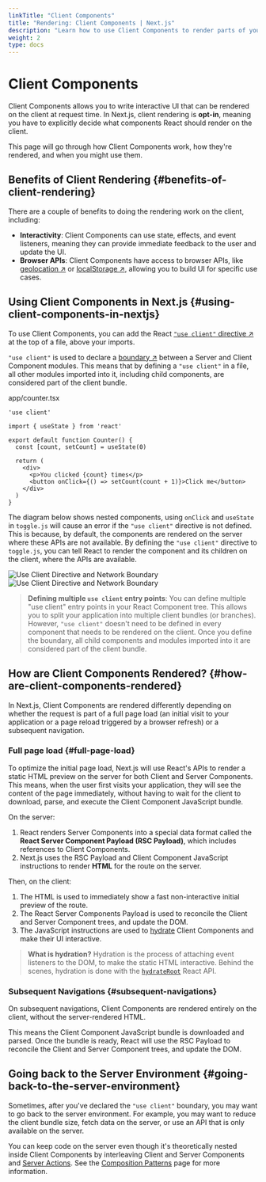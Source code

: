 ```yaml
---
linkTitle: "Client Components"
title: "Rendering: Client Components | Next.js"
description: "Learn how to use Client Components to render parts of your application on the client."
weight: 2
type: docs
---
```


# Client Components

Client Components allows you to write interactive UI that can be rendered on the client at request time. In Next.js, client rendering is **opt-in**, meaning you have to explicitly decide what components React should render on the client.

This page will go through how Client Components work, how they're rendered, and when you might use them.

## Benefits of Client Rendering {#benefits-of-client-rendering}

There are a couple of benefits to doing the rendering work on the client, including:

- **Interactivity**: Client Components can use state, effects, and event listeners, meaning they can provide immediate feedback to the user and update the UI.
- **Browser APIs**: Client Components have access to browser APIs, like [geolocation ↗](https://developer.mozilla.org/docs/Web/API/Geolocation_API) or [localStorage ↗](https://developer.mozilla.org/docs/Web/API/Window/localStorage), allowing you to build UI for specific use cases.

## Using Client Components in Next.js {#using-client-components-in-nextjs}

To use Client Components, you can add the React [`"use client"` directive ↗](https://react.dev/reference/react/use-client) at the top of a file, above your imports.

`"use client"` is used to declare a [boundary ↗](https://nextjs.org/docs/app/building-your-application/rendering.html#network-boundary) between a Server and Client Component modules. This means that by defining a `"use client"` in a file, all other modules imported into it, including child components, are considered part of the client bundle.


app/counter.tsx
```
'use client'
 
import { useState } from 'react'
 
export default function Counter() {
  const [count, setCount] = useState(0)
 
  return (
    <div>
      <p>You clicked {count} times</p>
      <button onClick={() => setCount(count + 1)}>Click me</button>
    </div>
  )
}
```

The diagram below shows nested components, using `onClick` and `useState` in `toggle.js` will cause an error if the `"use client"` directive is not defined. This is because, by default, the components are rendered on the server where these APIs are not available. By defining the `"use client"` directive to `toggle.js`, you can tell React to render the component and its children on the client, where the APIs are available.

![Use Client Directive and Network Boundary](/assets/nextjs/13.5/docs/light/use-client-directive.png)![Use Client Directive and Network Boundary](/assets/nextjs/13.5/docs/dark/use-client-directive.png)

> **Defining multiple `use client` entry points**:
> You can define multiple "use client" entry points in your React Component tree. This allows you to split your application into multiple client bundles (or branches).
> However, `"use client"` doesn't need to be defined in every component that needs to be rendered on the client. Once you define the boundary, all child components and modules imported into it are considered part of the client bundle.
> 

## How are Client Components Rendered? {#how-are-client-components-rendered}

In Next.js, Client Components are rendered differently depending on whether the request is part of a full page load (an initial visit to your application or a page reload triggered by a browser refresh) or a subsequent navigation.

### Full page load {#full-page-load}

To optimize the initial page load, Next.js will use React's APIs to render a static HTML preview on the server for both Client and Server Components. This means, when the user first visits your application, they will see the content of the page immediately, without having to wait for the client to download, parse, and execute the Client Component JavaScript bundle.

On the server:

1. React renders Server Components into a special data format called the **React Server Component Payload (RSC Payload)**, which includes references to Client Components.
2. Next.js uses the RSC Payload and Client Component JavaScript instructions to render **HTML** for the route on the server.

Then, on the client:

1. The HTML is used to immediately show a fast non-interactive initial preview of the route.
2. The React Server Components Payload is used to reconcile the Client and Server Component trees, and update the DOM.
3. The JavaScript instructions are used to [hydrate](https://react.dev/reference/react-dom/client/hydrateRoot) Client Components and make their UI interactive.

> **What is hydration?**
> Hydration is the process of attaching event listeners to the DOM, to make the static HTML interactive. Behind the scenes, hydration is done with the [`hydrateRoot`](https://react.dev/reference/react-dom/client/hydrateRoot) React API.
> 

### Subsequent Navigations {#subsequent-navigations}

On subsequent navigations, Client Components are rendered entirely on the client, without the server-rendered HTML.

This means the Client Component JavaScript bundle is downloaded and parsed. Once the bundle is ready, React will use the RSC Payload to reconcile the Client and Server Component trees, and update the DOM.

## Going back to the Server Environment {#going-back-to-the-server-environment}

Sometimes, after you've declared the `"use client"` boundary, you may want to go back to the server environment. For example, you may want to reduce the client bundle size, fetch data on the server, or use an API that is only available on the server.

You can keep code on the server even though it's theoretically nested inside Client Components by interleaving Client and Server Components and [Server Actions](/docs/app/building-your-application/data-fetching/forms-and-mutations.html). See the [Composition Patterns](/docs/app/building-your-application/rendering/composition-patterns.html) page for more information.
